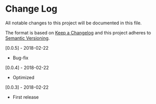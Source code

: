 # Change Log
All notable changes to this project will be documented in this file.

The format is based on [Keep a Changelog](http://keepachangelog.com/)
and this project adheres to [Semantic Versioning](http://semver.org/).

[0.0.5] - 2018-02-22
- Bug-fix

[0.0.4] - 2018-02-22
- Optimized

[0.0.3] - 2018-02-22
- First release